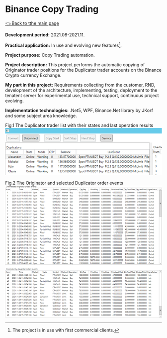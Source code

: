 # Binance Copy Trading

[:point_left: Back to tthe main page](../../README.md)

**Development period:** 2021.08-2021.11.

**Practical application:** In use and evolving new features[^1].

**Project purpose:** Copy Trading automation.


**Project description:** 
This project performs the automatic copying of Originator trader positions for the Duplicator trader accounts on the Binance Crypto currency Exchange.

**My part in this project:** Requirements collecting from the customer, RND, development of the architecture, 
implementing, testing, deployment to the tenatent server for experimental use, technical support, 
continuous project evolving.

**Implementation technologies:** .Net5, WPF, Binance.Net library by JKorf and some subject area knowledge.

Fig.1 The Duplicator trader list with their states and last operation results
![The Duplicator list](Images/Fig_01_UI_L.png)


Fig.2 The Originator and selected Duplicator order events
![Order Events lists](Images/Fig_01_UI_R.png)

[^1]: The project is in use with first commercial clients.
